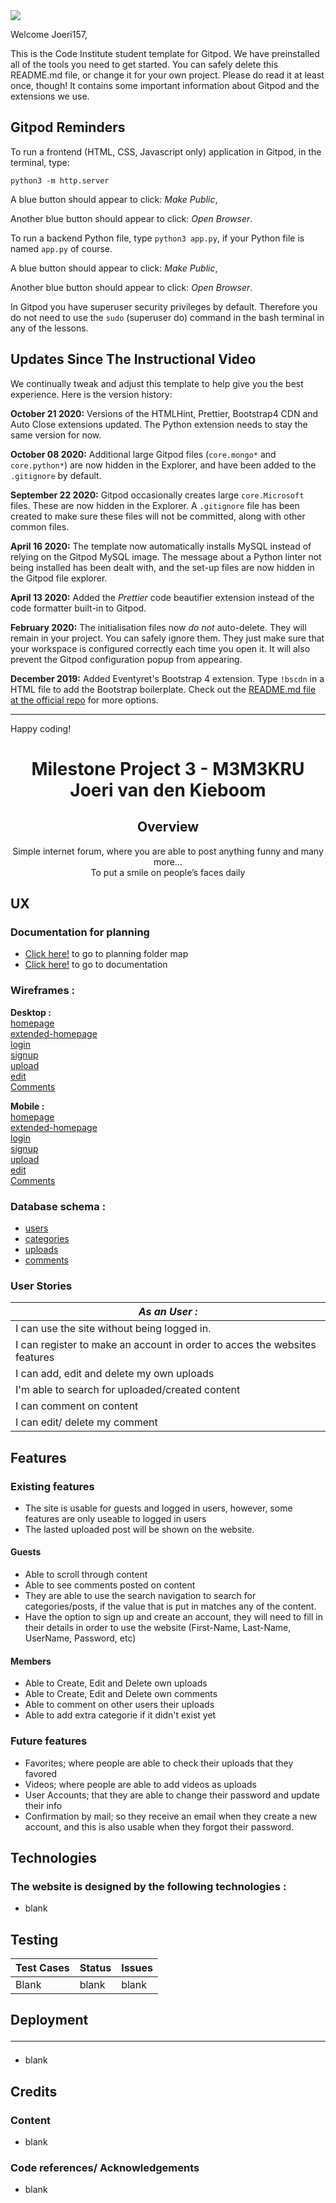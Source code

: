 <img src="https://codeinstitute.s3.amazonaws.com/fullstack/ci_logo_small.png" style="margin: 0;">

Welcome Joeri157,

This is the Code Institute student template for Gitpod. We have preinstalled all of the tools you need to get started. You can safely delete this README.md file, or change it for your own project. Please do read it at least once, though! It contains some important information about Gitpod and the extensions we use.

## Gitpod Reminders

To run a frontend (HTML, CSS, Javascript only) application in Gitpod, in the terminal, type:

`python3 -m http.server`

A blue button should appear to click: *Make Public*,

Another blue button should appear to click: *Open Browser*.

To run a backend Python file, type `python3 app.py`, if your Python file is named `app.py` of course.

A blue button should appear to click: *Make Public*,

Another blue button should appear to click: *Open Browser*.

In Gitpod you have superuser security privileges by default. Therefore you do not need to use the `sudo` (superuser do) command in the bash terminal in any of the lessons.

## Updates Since The Instructional Video

We continually tweak and adjust this template to help give you the best experience. Here is the version history:

**October 21 2020:** Versions of the HTMLHint, Prettier, Bootstrap4 CDN and Auto Close extensions updated. The Python extension needs to stay the same version for now.

**October 08 2020:** Additional large Gitpod files (`core.mongo*` and `core.python*`) are now hidden in the Explorer, and have been added to the `.gitignore` by default.

**September 22 2020:** Gitpod occasionally creates large `core.Microsoft` files. These are now hidden in the Explorer. A `.gitignore` file has been created to make sure these files will not be committed, along with other common files.

**April 16 2020:** The template now automatically installs MySQL instead of relying on the Gitpod MySQL image. The message about a Python linter not being installed has been dealt with, and the set-up files are now hidden in the Gitpod file explorer.

**April 13 2020:** Added the _Prettier_ code beautifier extension instead of the code formatter built-in to Gitpod.

**February 2020:** The initialisation files now _do not_ auto-delete. They will remain in your project. You can safely ignore them. They just make sure that your workspace is configured correctly each time you open it. It will also prevent the Gitpod configuration popup from appearing.

**December 2019:** Added Eventyret's Bootstrap 4 extension. Type `!bscdn` in a HTML file to add the Bootstrap boilerplate. Check out the <a href="https://github.com/Eventyret/vscode-bcdn" target="_blank">README.md file at the official repo</a> for more options.

--------

Happy coding!


<h1 align="center">
Milestone Project 3 - M3M3KRU <br> Joeri van den Kieboom
</h1>
<div align="center">

## Overview
Simple internet forum, where you are able to post anything funny and many more… <br>
To put a smile on people’s faces daily
</div>

## UX

### Documentation for planning
- [Click here!](/planning) to go to planning folder map
- [Click here!](/planning/project-ideas.pdf) to go to documentation

### Wireframes :
**Desktop :** <br>
[homepage](planning/wireframes/comments-desktop.png) <br>
[extended-homepage](planning/wireframes/extended-homepage-dekstop.png) <br>
[login](planning/wireframes/login-desktop.png) <br>
[signup](planning/wireframes/signup-desktop.png) <br>
[upload](planning/wireframes/upload-desktop.png) <br>
[edit](planning/wireframes/edit-desktop.png) <br>
[Comments](planning/wireframes/comments-desktop.png)

**Mobile :** <br>
[homepage](planning/wireframes/comments-mobile.png) <br>
[extended-homepage](planning/wireframes/extended-homepage-mobile.png) <br>
[login](planning/wireframes/login-mobile.png) <br>
[signup](planning/wireframes/signup-mobile.png) <br>
[upload](planning/wireframes/upload-mobile.png) <br>
[edit](planning/wireframes/edit-mobile.png) <br>
[Comments](planning/wireframes/comments-mobile.png)

### Database schema :
- [users]()
- [categories]()
- [uploads]()
- [comments]()


### User Stories
| *As an User :* |
|---|
|I can use the site without being logged in.
|I can register to make an account in order to acces the websites features
|I can add, edit and delete my own uploads
|I'm able to search for uploaded/created content
|I can comment on content
|I can edit/ delete my comment

## Features

### Existing features
-	The site is usable for guests and logged in users, however, some features are only useable to logged in users
-	The lasted uploaded post will be shown on the website.

#### Guests
- Able to scroll through content
- Able to see comments posted on content	
- They are able to use the search navigation to search for categories/posts, if the value that is put in matches any of the content.
- Have the option to sign up and create an account, they will need to fill in their details in order to use the website (First-Name, Last-Name, UserName, Password, etc)  

#### Members
- Able to Create, Edit and Delete own uploads
- Able to Create, Edit and Delete own comments
- Able to comment on other users their uploads
- Able to add extra categorie if it didn't exist yet

### Future features
-	Favorites; where people are able to check their uploads that they favored
-	Videos; where people are able to add videos as uploads
-	User Accounts; that they are able to change their password and update their info
-	Confirmation by mail; so they receive an email when they create a new account, and this is also usable when they forgot their password.

## Technologies
### The website is designed by the following technologies :
- blank

## Testing
|Test Cases |Status |Issues|
| --- | --- | --- |
|Blank | blank | blank


## Deployment <hr>
- blank

## Credits

### Content
- blank

### Code references/ Acknowledgements
- blank
